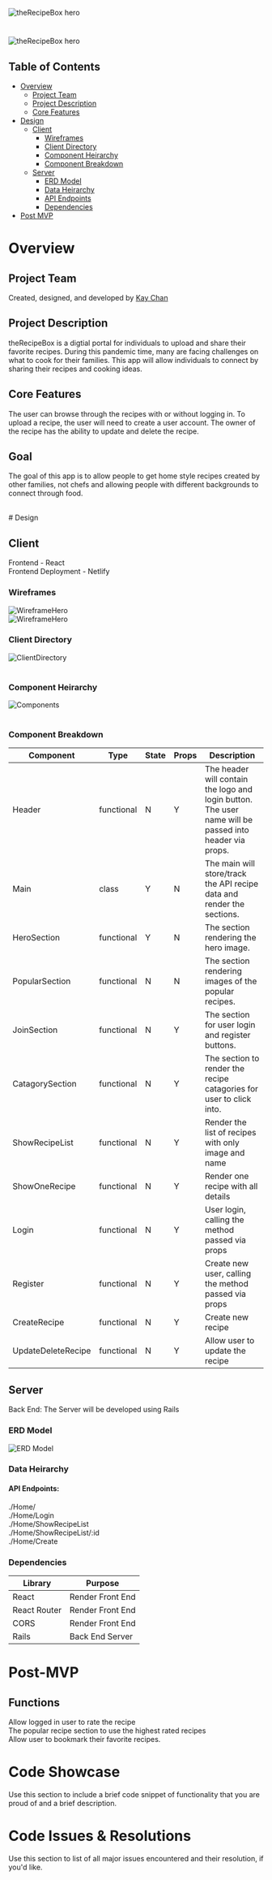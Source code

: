 ![theRecipeBox hero](./readmeDoc/theRecipeBox_Hero.png)

#
![theRecipeBox hero](./readmeDoc/theRecipeBox_logo.png)
## Table of Contents

- [Overview](#overview)
  - [Project Team](#project-team)
  - [Project Description](#project-description)
  - [Core Features](#core-features)
- [Design](#design)
  - [Client](#client)
    - [Wireframes](#wireframes)
    - [Client Directory](#client-directory)
    - [Component Heirarchy](#component-heirarchy)
    - [Component Breakdown](#component-breakdown)
  - [Server](#client)
    - [ERD Model](#erd-model)
    - [Data Heirarchy](#data-heirarchy)
    - [API Endpoints](#api-endpoints)
    - [Dependencies](#dependencies)
- [Post MVP](#post-mvp)

# Overview

## Project Team

Created, designed, and developed by [Kay Chan](https://github.com/kaych26)

## Project Description

theRecipeBox is a digtial portal for individuals to upload and share their favorite recipes. During this pandemic time, many are facing challenges on what to cook for their families. This app will allow individuals to connect by sharing their recipes and cooking ideas.

## Core Features

The user can browse through the recipes with or without logging in. To upload a recipe, the user will need to create a user account. The owner of the recipe has the ability to update and delete the recipe.

## Goal

The goal of this app is to allow people to get home style recipes created by other families, not chefs and allowing people with different backgrounds to connect through food.

</br>
# Design

## Client

Frontend - React
</br>
Frontend Deployment - Netlify
</br>

### Wireframes

![WireframeHero](./readmeDoc/theRecipeBox_wireframe1b.png)
</br>
![WireframeHero](./readmeDoc/theRecipeBox_wireframe2.png)
</br>

### Client Directory

![ClientDirectory](./readmeDoc/client_directory.png)
</br></br>

### Component Heirarchy

![Components](./readmeDoc/components.png)
</br></br>

### Component Breakdown

| Component          | Type       | State | Props | Description                                                                                            |
| ------------------ | ---------- | ----- | ----- | ------------------------------------------------------------------------------------------------------ |
| Header             | functional | N     | Y     | The header will contain the logo and login button. The user name will be passed into header via props. |
| Main               | class      | Y     | N     | The main will store/track the API recipe data and render the sections.                                 |
| HeroSection        | functional | Y     | N     | The section rendering the hero image.                                                                  |
| PopularSection     | functional | N     | N     | The section rendering images of the popular recipes.                                                   |
| JoinSection        | functional | N     | Y     | The section for user login and register buttons.                                                       |
| CatagorySection    | functional | N     | Y     | The section to render the recipe catagories for user to click into.                                    |
| ShowRecipeList     | functional | N     | Y     | Render the list of recipes with only image and name                                                    |
| ShowOneRecipe      | functional | N     | Y     | Render one recipe with all details                                                                     |
| Login              | functional | N     | Y     | User login, calling the method passed via props                                                        |
| Register           | functional | N     | Y     | Create new user, calling the method passed via props                                                   |
| CreateRecipe       | functional | N     | Y     | Create new recipe                                                                                      |
| UpdateDeleteRecipe | functional | N     | Y     | Allow user to update the recipe                                                                        |

## Server

Back End: The Server will be developed using Rails

### ERD Model

![ERD Model](./readmeDoc/theRecipeBox.png)

### Data Heirarchy

#### API Endpoints:

./Home/
</br>
./Home/Login
</br>
./Home/ShowRecipeList
</br>
./Home/ShowRecipeList/:id
</br>
./Home/Create
</br>

### Dependencies

| Library      | Purpose          |
| ------------ | ---------------- |
| React        | Render Front End |
| React Router | Render Front End |
| CORS         | Render Front End |
| Rails        | Back End Server  |

# Post-MVP

## Functions

Allow logged in user to rate the recipe</br>
The popular recipe section to use the highest rated recipes </br>
Allow user to bookmark their favorite recipes.</br>

# Code Showcase

Use this section to include a brief code snippet of functionality that you are proud of and a brief description.

# Code Issues & Resolutions

Use this section to list of all major issues encountered and their resolution, if you'd like.
